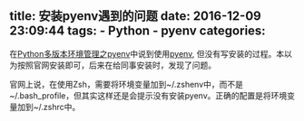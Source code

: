title: 安装pyenv遇到的问题
date: 2016-12-09 23:09:44
tags:
    - Python
    - pyenv
categories:
---
在[Python多版本环境管理之pyenv](http://program.dengshilong.org/2016/11/26/Python%E5%A4%9A%E7%89%88%E6%9C%AC%E7%8E%AF%E5%A2%83%E7%AE%A1%E7%90%86%E4%B9%8Bpyenv/)中说到使用[pyenv](https://github.com/yyuu/pyenv), 但没有写安装的过程。本以为按照官网安装即可，后来在给同事安装时，发现了问题。

官网上说，在使用Zsh，需要将环境变量加到~/.zshenv中，而不是~/.bash_profile，但其实这样还是会提示没有安装pyenv。正确的配置是将环境变量加到~/.zshrc中。
